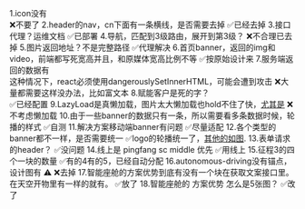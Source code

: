 1.icon没有  
❌不要了
2.header的nav，cn下面有一条横线，是否需要去掉
✅已经去掉
3.接口代理？运维文档
✅已部署
4.导航，匹配到3级路由，展开到第3级？
❌不合理已去掉
5.图片返回地址？不是完整路径
✅代理解决
6.首页banner，返回的img和video，前端都写死宽高并且，和原媒体宽高比例不等
✅按原始设计来
7.服务端返回的数据有<br/>这种情况下，react必须使用dangerouslySetInnerHTML，可能会遭到攻击
❌大量都需要这样没办法，比如富文本
8.赋能客户是死的字？     
✅已经配置
9.LazyLoad是真懒加载，图片太大懒加载也hold不住了快，[尤其是](http://horizon.wx.h5work.com/upload/202009/04/banner221841599230448.png)
❌不考虑懒加载
10.由于一些banner的数据只有一条，所以需要看多条数据时候，轮播的样式
✅自测
11.解决方案移动端banner有问题
✅尽量适配
12.各个类型的banner都不一样，是否需要统一
✅logo的轮播统一了，[其他的如图](./轮播样式e.g.png).
13.表单请求的header？
✅没问题
14.线上是 pingfang sc middle 优先
✅用线上
15.征程3的四个一块的数量
✅有的4有的5，已经自动分配
16.autonomous-driving没有锚点，设计图有 ⚠️
❌去掉
17.智能座舱的方案优势到底有没有一个块在获取文案接口里。在天空开物里有一样的就有。
✅放了
18.智能座舱的 方案优势  怎么是5张图？
✅改了


